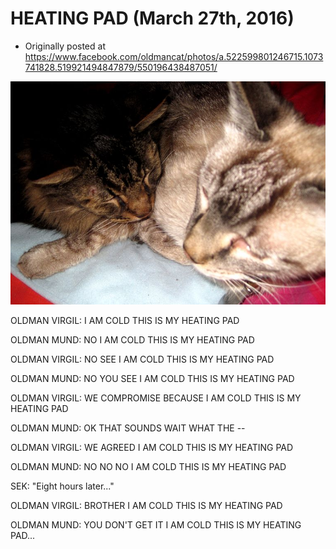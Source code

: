 # HEATING PAD (March 27th, 2016)

 * Originally posted at https://www.facebook.com/oldmancat/photos/a.522599801246715.1073741828.519921494847879/550196438487051/

![OLDMAN CAT](../images/12140787_550196438487051_4795187536446295568_n.jpg)

OLDMAN VIRGIL: I AM COLD THIS IS MY HEATING PAD

OLDMAN MUND: NO I AM COLD THIS IS MY HEATING PAD

OLDMAN VIRGIL: NO SEE I AM COLD THIS IS MY HEATING PAD

OLDMAN MUND: NO YOU SEE I AM COLD THIS IS MY HEATING PAD

OLDMAN VIRGIL: WE COMPROMISE BECAUSE I AM COLD THIS IS MY HEATING PAD

OLDMAN MUND: OK THAT SOUNDS WAIT WHAT THE --

OLDMAN VIRGIL: WE AGREED I AM COLD THIS IS MY HEATING PAD

OLDMAN MUND: NO NO NO I AM COLD THIS IS MY HEATING PAD

SEK: "Eight hours later..."

OLDMAN VIRGIL: BROTHER I AM COLD THIS IS MY HEATING PAD

OLDMAN MUND: YOU DON'T GET IT I AM COLD THIS IS MY HEATING PAD...


